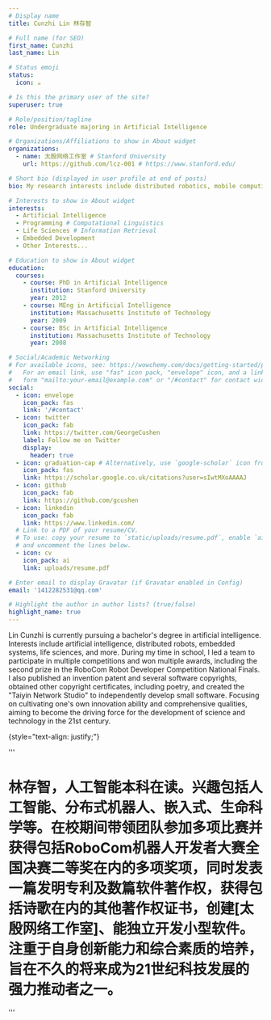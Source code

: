```yaml
---
# Display name
title: Cunzhi Lin 林存智

# Full name (for SEO)
first_name: Cunzhi
last_name: Lin

# Status emoji
status:
  icon: ☕️

# Is this the primary user of the site?
superuser: true

# Role/position/tagline
role: Undergraduate majoring in Artificial Intelligence

# Organizations/Affiliations to show in About widget
organizations:
  - name: 太殷网络工作室 # Stanford University
    url: https://github.com/lcz-001 # https://www.stanford.edu/

# Short bio (displayed in user profile at end of posts)
bio: My research interests include distributed robotics, mobile computing and programmable matter.

# Interests to show in About widget
interests:
  - Artificial Intelligence
  - Programming # Computational Linguistics
  - Life Sciences # Information Retrieval
  - Embedded Development
  - Other Interests...

# Education to show in About widget
education:
  courses:
    - course: PhD in Artificial Intelligence
      institution: Stanford University
      year: 2012
    - course: MEng in Artificial Intelligence
      institution: Massachusetts Institute of Technology
      year: 2009
    - course: BSc in Artificial Intelligence
      institution: Massachusetts Institute of Technology
      year: 2008

# Social/Academic Networking
# For available icons, see: https://wowchemy.com/docs/getting-started/page-builder/#icons
#   For an email link, use "fas" icon pack, "envelope" icon, and a link in the
#   form "mailto:your-email@example.com" or "/#contact" for contact widget.
social:
  - icon: envelope
    icon_pack: fas
    link: '/#contact'
  - icon: twitter
    icon_pack: fab
    link: https://twitter.com/GeorgeCushen
    label: Follow me on Twitter
    display:
      header: true
  - icon: graduation-cap # Alternatively, use `google-scholar` icon from `ai` icon pack
    icon_pack: fas
    link: https://scholar.google.co.uk/citations?user=sIwtMXoAAAAJ
  - icon: github
    icon_pack: fab
    link: https://github.com/gcushen
  - icon: linkedin
    icon_pack: fab
    link: https://www.linkedin.com/
  # Link to a PDF of your resume/CV.
  # To use: copy your resume to `static/uploads/resume.pdf`, enable `ai` icons in `params.yaml`,
  # and uncomment the lines below.
  - icon: cv
    icon_pack: ai
    link: uploads/resume.pdf

# Enter email to display Gravatar (if Gravatar enabled in Config)
email: '1412282531@qq.com'

# Highlight the author in author lists? (true/false)
highlight_name: true
---
```


Lin Cunzhi is currently pursuing a bachelor's degree in artificial intelligence. Interests include artificial intelligence, distributed robots, embedded systems, life sciences, and more. During my time in school, I led a team to participate in multiple competitions and won multiple awards, including the second prize in the RoboCom Robot Developer Competition National Finals. I also published an invention patent and several software copyrights, obtained other copyright certificates, including poetry, and created the "Taiyin Network Studio" to independently develop small software. Focusing on cultivating one's own innovation ability and comprehensive qualities, aiming to become the driving force for the development of science and technology in the 21st century.

{style="text-align: justify;"}


'''
# 林存智，人工智能本科在读。兴趣包括人工智能、分布式机器人、嵌入式、生命科学等。在校期间带领团队参加多项比赛并获得包括RoboCom机器人开发者大赛全国决赛二等奖在内的多项奖项，同时发表一篇发明专利及数篇软件著作权，获得包括诗歌在内的其他著作权证书，创建[太殷网络工作室]、能独立开发小型软件。注重于自身创新能力和综合素质的培养，旨在不久的将来成为21世纪科技发展的强力推动者之一。
'''

